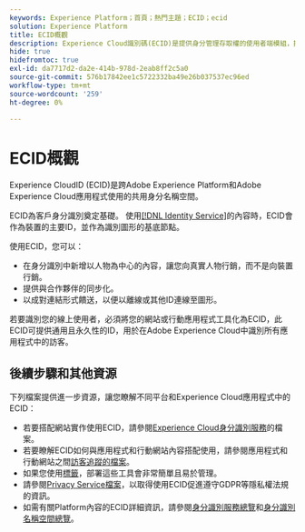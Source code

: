 ```yaml
---
keywords: Experience Platform；首頁；熱門主題；ECID；ecid
solution: Experience Platform
title: ECID概觀
description: Experience Cloud識別碼(ECID)是提供身分管理存取權的使用者端模組，提供三個主要功能。
hide: true
hidefromtoc: true
exl-id: da7717d2-da2e-414b-978d-2eab8ff2c5a0
source-git-commit: 576b17842ee1c5722332ba49e26b037537ec96ed
workflow-type: tm+mt
source-wordcount: '259'
ht-degree: 0%

---
```


# ECID概觀

Experience CloudID (ECID)是跨Adobe Experience Platform和Adobe Experience Cloud應用程式使用的共用身分名稱空間。

ECID為客戶身分識別奠定基礎。 使用[[!DNL Identity Service]](../home.md)的內容時，ECID會作為裝置的主要ID，並作為識別圖形的基底節點。

使用ECID，您可以：

* 在身分識別中新增以人物為中心的內容，讓您向真實人物行銷，而不是向裝置行銷。
* 提供與合作夥伴的同步化。
* 以成對連結形式饋送，以便以離線或其他ID連線至圖形。

若要識別您的線上使用者，必須將您的網站或行動應用程式工具化為ECID，此ECID可提供通用且永久性的ID，用於在Adobe Experience Cloud中識別所有應用程式中的訪客。

## 後續步驟和其他資源

下列檔案提供進一步資源，讓您瞭解不同平台和Experience Cloud應用程式中的ECID：

* 若要搭配網站實作使用ECID，請參閱[Experience Cloud身分識別服務](https://experienceleague.adobe.com/docs/id-service/using/home.html)的檔案。
* 若要瞭解ECID如何與應用程式和行動網站內容搭配使用，請參閱應用程式和行動網站之間[訪客追蹤的檔案](https://experienceleague.adobe.com/docs/mobile-services/ios/sdk-reference-ios/hybrid-app.html#sdk-reference-ios)。
* 如果您使用[標籤](../../tags/home.md)，部署這些工具會非常簡單且易於管理。
* 請參閱[Privacy Service檔案](../../privacy-service/identity-data.md)，以取得使用ECID促進遵守GDPR等隱私權法規的資訊。
* 如需有關Platform內容的ECID詳細資訊，請參閱[身分識別服務總覽](../home.md)和[身分識別名稱空間總覽](./namespaces.md)。